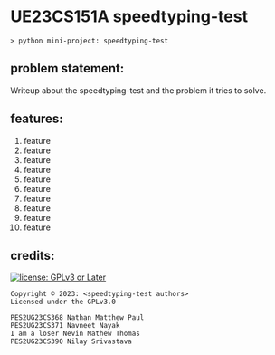 # UE23CS151A speedtyping-test

``` text
> python mini-project: speedtyping-test
```

## problem statement:

Writeup about the speedtyping-test and the problem it tries to solve.

## features:

01. feature
02. feature
03. feature
04. feature
05. feature
06. feature
07. feature
08. feature
09. feature
10. feature

## credits:

[![license: GPLv3 or Later](https://polarhive.net/assets/badges/gpl-3.svg)](https://www.gnu.org/licenses/gpl-3.0.txt)

```
Copyright © 2023: <speedtyping-test authors>
Licensed under the GPLv3.0

PES2UG23CS368 Nathan Matthew Paul
PES2UG23CS371 Navneet Nayak
I am a loser Nevin Mathew Thomas
PES2UG23CS390 Nilay Srivastava
```
